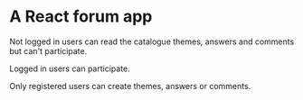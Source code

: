 # A React forum app

Not logged in users can read the catalogue themes, answers and comments but can't participate.

Logged in users can participate.

Only registered users can create themes, answers or comments.